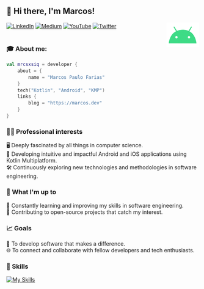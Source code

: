 ## 👋 Hi there, I'm Marcos!

<img align="right"  height="64" src="android.gif">

[![LinkedIn](https://img.shields.io/badge/-LinkedIn-blue?style=flat-square&logo=Linkedin&logoColor=white&link=https://www.linkedin.com/in/mrcsxsiq)](https://linkedin.com/in/mrcsxsiq)
[![Medium](https://img.shields.io/badge/-Medium-292929?style=flat-square&labelColor=292929&logo=Medium&link=https://medium.com/@mrcsxsiq)](https://medium.com/@mrcsxsiq)
[![YouTube](https://img.shields.io/badge/-YouTube-red?style=flat-square&logo=YouTube&link=https://youtube.com/@mrcsxsiq)](https://youtube.com/@mrcsxsiq)
[![Twitter](https://img.shields.io/badge/-Twitter-blue?style=flat-square&labelColor=blue&logo=Twitter&logoColor=white&link=https://x.com/mrcsxsiq)](https://x.com/mrcsxsiq)
<br/><br/>


### 🎓 About me:

```kotlin
val mrcsxsiq = developer {
    about = {
        name = "Marcos Paulo Farias"
    }
    tech("Kotlin", "Android", "KMP")
    links {
        blog = "https://marcos.dev"
    }
}
```
  
### 👩‍💻 Professional interests

🖥️ Deeply fascinated by all things in computer science.<br/>
📱 Developing intuitive and impactful Android and iOS applications using Kotlin Multiplatform.<br/>
🛠️ Continuously exploring new technologies and methodologies in software engineering.<br/>

### 🌱 What I'm up to

📖 Constantly learning and improving my skills in software engineering.<br/>
🔄 Contributing to open-source projects that catch my interest.<br/>

### 📈 Goals

🌟 To develop software that makes a difference.<br/>
🌐 To connect and collaborate with fellow developers and tech enthusiasts.<br/>

### 💪 Skills

[![My Skills](https://skillicons.dev/icons?i=androidstudio,kotlin,ktor,firebase,gradle,jenkins,java,mysql,mongodb,figma,github&theme=dark)](https://linkedin.com/in/mrcsxsiq)
